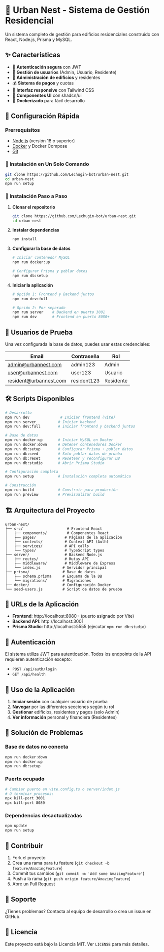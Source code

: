 # 🏢 Urban Nest - Sistema de Gestión Residencial

Un sistema completo de gestión para edificios residenciales construido con React, Node.js, Prisma y MySQL.

## ✨ Características

- 🔐 **Autenticación segura** con JWT
- 👥 **Gestión de usuarios** (Admin, Usuario, Residente)
- 🏢 **Administración de edificios** y residentes
- 💰 **Sistema de pagos** y cuotas
- 📱 **Interfaz responsive** con Tailwind CSS
- 🎨 **Componentes UI** con shadcn/ui
- 🐳 **Dockerizado** para fácil desarrollo

## 🚀 Configuración Rápida

### Prerrequisitos

- [Node.js](https://nodejs.org/) (versión 18 o superior)
- [Docker](https://www.docker.com/) y Docker Compose
- [Git](https://git-scm.com/)

### 🎯 Instalación en Un Solo Comando

```bash
git clone https://github.com/Lechugin-bot/urban-nest.git
cd urban-nest
npm run setup
```

### 📝 Instalación Paso a Paso

1. **Clonar el repositorio**
   ```bash
   git clone https://github.com/Lechugin-bot/urban-nest.git
   cd urban-nest
   ```

2. **Instalar dependencias**
   ```bash
   npm install
   ```

3. **Configurar la base de datos**
   ```bash
   # Iniciar contenedor MySQL
   npm run docker:up
   
   # Configurar Prisma y poblar datos
   npm run db:setup
   ```

4. **Iniciar la aplicación**
   ```bash
   # Opción 1: Frontend y Backend juntos
   npm run dev:full
   
   # Opción 2: Por separado
   npm run server    # Backend en puerto 3001
   npm run dev       # Frontend en puerto 8080+
   ```

## 👤 Usuarios de Prueba

Una vez configurada la base de datos, puedes usar estas credenciales:

| Email | Contraseña | Rol |
|-------|------------|-----|
| admin@urbannest.com | admin123 | Admin |
| user@urbannest.com | user123 | Usuario |
| resident@urbannest.com | resident123 | Residente |

## 🛠️ Scripts Disponibles

```bash
# Desarrollo
npm run dev              # Iniciar frontend (Vite)
npm run server          # Iniciar backend
npm run dev:full        # Iniciar frontend y backend juntos

# Base de datos
npm run docker:up       # Iniciar MySQL en Docker
npm run docker:down     # Detener contenedores Docker
npm run db:setup        # Configurar Prisma + poblar datos
npm run db:seed         # Solo poblar datos de prueba
npm run db:reset        # Resetear y reconfigurar DB
npm run db:studio       # Abrir Prisma Studio

# Configuración completa
npm run setup           # Instalación completa automática

# Construcción
npm run build           # Construir para producción
npm run preview         # Previsualizar build
```

## 🏗️ Arquitectura del Proyecto

```
urban-nest/
├── src/                    # Frontend React
│   ├── components/         # Componentes React
│   ├── pages/             # Páginas de la aplicación
│   ├── contexts/          # Context API (Auth)
│   ├── services/          # API calls
│   └── types/             # TypeScript types
├── server/                # Backend Node.js
│   ├── routes/            # Rutas API
│   ├── middleware/        # Middleware de Express
│   └── index.js          # Servidor principal
├── prisma/               # Base de datos
│   ├── schema.prisma     # Esquema de la DB
│   └── migrations/       # Migraciones
├── docker/               # Configuración Docker
└── seed-users.js         # Script de datos de prueba
```

## 🔗 URLs de la Aplicación

- **Frontend**: http://localhost:8080+ (puerto asignado por Vite)
- **Backend API**: http://localhost:3001
- **Prisma Studio**: http://localhost:5555 (ejecutar `npm run db:studio`)

## 🔐 Autenticación

El sistema utiliza JWT para autenticación. Todos los endpoints de la API requieren autenticación excepto:
- `POST /api/auth/login`
- `GET /api/health`

## 🎯 Uso de la Aplicación

1. **Iniciar sesión** con cualquier usuario de prueba
2. **Navegar** por las diferentes secciones según tu rol
3. **Gestionar** edificios, residentes y pagos (solo Admin)
4. **Ver información** personal y financiera (Residentes)

## 🐛 Solución de Problemas

### Base de datos no conecta
```bash
npm run docker:down
npm run docker:up
npm run db:setup
```

### Puerto ocupado
```bash
# Cambiar puerto en vite.config.ts o server/index.js
# O terminar procesos:
npx kill-port 3001
npx kill-port 8080
```

### Dependencias desactualizadas
```bash
npm update
npm run setup
```

## 🤝 Contribuir

1. Fork el proyecto
2. Crea una rama para tu feature (`git checkout -b feature/AmazingFeature`)
3. Commit tus cambios (`git commit -m 'Add some AmazingFeature'`)
4. Push a la rama (`git push origin feature/AmazingFeature`)
5. Abre un Pull Request

## 📧 Soporte

¿Tienes problemas? Contacta al equipo de desarrollo o crea un issue en GitHub.

## 📄 Licencia

Este proyecto está bajo la Licencia MIT. Ver `LICENSE` para más detalles.
